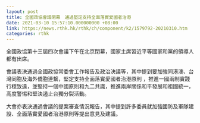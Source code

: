 ```yaml
---
layout: post
title: 全國政協會議閉幕　通過堅定支持全面落實愛國者治港
date: 2021-03-10 15:57:10.000000000 +08:00
link: https://news.rthk.hk/rthk/ch/component/k2/1579792-20210310.htm
categories: rthk
---
```


全國政協第十三屆四次會議下午在北京閉幕，國家主席習近平等國家和黨的領導人都有出席。

會議表決通過全國政協常委會工作報告及政治決議等，其中提到要加強同港澳、台灣同胞及海外僑胞連繫，堅定支持全面落實愛國者治港原則 ，推進一國兩制實踐行穩致遠，並堅持一個中國原則和九二共識，推進兩岸關係和平發展和祖國統一，高度警惕和堅決遏止台獨分裂活動。

大會亦表決通過會議的提案審查情況報告，其中提到許多委員就加強國防及軍隊建設、全面落實愛國者治港原則等提出意見及建議。

